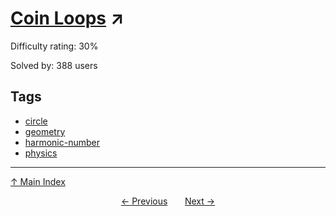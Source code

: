 # [Coin Loops](https://projecteuler.net/problem=737) ↗️

Difficulty rating: 30%

Solved by: 388 users
## Tags

- [circle](../tags/circle.md)
- [geometry](../tags/geometry.md)
- [harmonic-number](../tags/harmonic-number.md)
- [physics](../tags/physics.md)



---

[↑ Main Index](../README.md)


<div align=center><a href='736.md'>← Previous</a> &nbsp;&nbsp; &nbsp;&nbsp;  <a href='738.md'>Next →</a></div>
